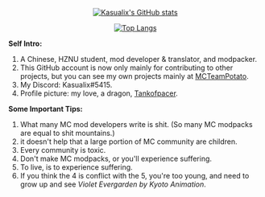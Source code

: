 <p align="center">
  <a href="https://github.com/anuraghazra/github-readme-stats">
    <img src="https://github-readme-stats.vercel.app/api?username=Kasualix&theme=radical" alt="Kasualix's GitHub stats">
  </a>
</p>

<p align="center">
  <a href="https://github.com/anuraghazra/github-readme-stats">
    <img src="https://github-readme-stats.vercel.app/api/top-langs/?username=Kasualix" alt="Top Langs">
  </a>
</p>


**Self Intro:**
1. A Chinese, HZNU student, mod developer & translator, and modpacker.
2. This GitHub account is now only mainly for contributing to other projects, but you can see my own projects mainly at [MCTeamPotato](https://github.com/MCTeamPotato).
3. My Discord: Kasualix#5415.
4. Profile picture: my love, a dragon, [Tankofpacer](https://b23.tv/260c025).

**Some Important Tips:**

1. What many MC mod developers write is shit. (So many MC modpacks are equal to shit mountains.)
2. it doesn't help that a large portion of MC community are children.
3. Every community is toxic.
4. Don't make MC modpacks, or you'll experience suffering.
5. To live, is to experience suffering.
6. If you think the 4 is conflict with  the 5, you're too young, and need to grow up and see _Violet Evergarden by Kyoto Animation_.
